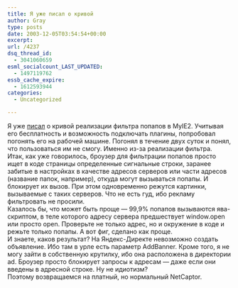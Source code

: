 ```yaml
---
title: Я уже писал о кривой
author: Gray
type: posts
date: 2003-12-05T03:54:54+00:00
excerpt:
url: /4237
dsq_thread_id:
  - 3041060659
esml_socialcount_LAST_UPDATED:
  - 1497119762
essb_cache_expire:
  - 1612593944
categories:
  - Uncategorized

---
```








Я уже <a href="http://www.searchengines.ru/blog/archives/002434.html" target="_blank">писал</a> о кривой реализации фильтра попапов в MyIE2. Учитывая его бесплатность и возможность подключать плагины, попробовал погонять его на рабочей машине. Погонял в течение двух суток и понял, что пользоваться им не смогу. Именно из-за реализации фильтра.  
Итак, как уже говорилось, броузер для фильтрации попапов просто ищет в коде страницы определенные сигнальные строки, заранее забитые в настройках в качестве адресов серверов или части адресов (название папок, например), откуда могут вызываться попапы. И блокирует их вызов. При этом одновременно режутся картинки, вызываемые с таких серверов. Что не есть гуд, ибо рекламу фильтровать не просили.  
Казалось бы, что может быть проще &#8212; 99,9% попапов вызываются ява-скриптом, в теле которого адресу сервера предшествует window.open или просто open. Проверьте не только адрес, но и окружение в коде и режьте только попапы. А вот фиг, сделано как проще.  
И знаете, каков результат? На Яндекс-Директе невозможно создать объявление. Ибо там в урле есть параметр AddBanner. Кроме того, я не могу зайти в собственную крутилку, ибо она расположена в директории ad. Броузер просто блокирует запросы к адресам &#8212; даже если они введены в адресной строке. Ну не идиотизм?  
Поэтому возвращаемся на платный, но нормальный NetCaptor.
